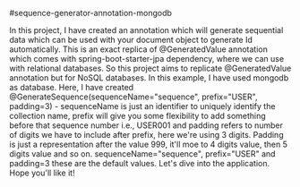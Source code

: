 #sequence-generator-annotation-mongodb

  In this project, I have created an annotation which will generate sequential data which can be used with your document object to generate Id automatically. 
  This is an exact replica of @GeneratedValue annotation which comes with spring-boot-starter-jpa dependency, where we can use with relational databases. 
  So this project aims to replicate @GeneratedValue annotation but for NoSQL databases. In this example, I have used mongodb as database.
  Here, I have created @GenerateSequence(sequenceName="sequence", prefix="USER", padding=3) - sequenceName is just an identifier to uniquely identify the collection name, prefix will give you some flexibility to add something before that sequence number i.e., USER001 and padding refers to number of digits we have to include after prefix, here we're using 3 digits. Padding is just a representation after the value 999, it'll moe to 4 digits value, then 5 digits value and so on.
sequenceName="sequence", prefix="USER" and padding=3 these are the default values.
  Let's dive into the application. Hope you'll like it!
